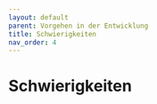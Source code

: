 ```yaml
---
layout: default
parent: Vorgehen in der Entwicklung
title: Schwierigkeiten
nav_order: 4
---
```



# Schwierigkeiten

